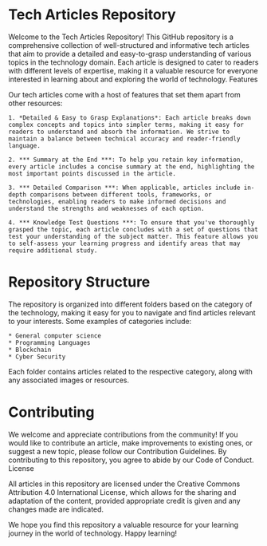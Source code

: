 # Tech Articles Repository

Welcome to the Tech Articles Repository! This GitHub repository is a comprehensive collection of well-structured and informative tech articles that aim to provide a detailed and easy-to-grasp understanding of various topics in the technology domain. Each article is designed to cater to readers with different levels of expertise, making it a valuable resource for everyone interested in learning about and exploring the world of technology.
Features

Our tech articles come with a host of features that set them apart from other resources:

    1. *Detailed & Easy to Grasp Explanations*: Each article breaks down complex concepts and topics into simpler terms, making it easy for readers to understand and absorb the information. We strive to maintain a balance between technical accuracy and reader-friendly language.

    2. *** Summary at the End ***: To help you retain key information, every article includes a concise summary at the end, highlighting the most important points discussed in the article.

    3. *** Detailed Comparison ***: When applicable, articles include in-depth comparisons between different tools, frameworks, or technologies, enabling readers to make informed decisions and understand the strengths and weaknesses of each option.

    4. *** Knowledge Test Questions ***: To ensure that you've thoroughly grasped the topic, each article concludes with a set of questions that test your understanding of the subject matter. This feature allows you to self-assess your learning progress and identify areas that may require additional study.

# Repository Structure

The repository is organized into different folders based on the category of the technology, making it easy for you to navigate and find articles relevant to your interests. Some examples of categories include:

    * General computer science
    * Programming Languages
    * Blockchain
    * Cyber Security 
    
Each folder contains articles related to the respective category, along with any associated images or resources.

# Contributing

We welcome and appreciate contributions from the community! If you would like to contribute an article, make improvements to existing ones, or suggest a new topic, please follow our Contribution Guidelines. By contributing to this repository, you agree to abide by our Code of Conduct.
License

All articles in this repository are licensed under the Creative Commons Attribution 4.0 International License, which allows for the sharing and adaptation of the content, provided appropriate credit is given and any changes made are indicated.

We hope you find this repository a valuable resource for your learning journey in the world of technology. Happy learning!
